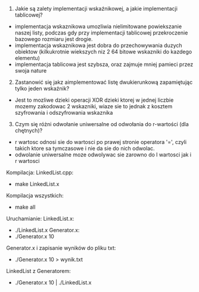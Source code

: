 1. Jakie są zalety implementacji wskaźnikowej, a jakie implementacji tablicowej?
- implementacja wskaznikowa umozliwia nielimitowane powiekszanie naszej listy, podczas gdy przy implementacji tablicowej przekroczenie bazowego rozmiaru jest drogie.
- implementacja wskaznikowa jest dobra do przechowywania duzych obiektow (kilkukrotnie wiekszych niz 2 64 bitowe wskazniki do kazdego elementu)
- implementacja tablicowa jest szybsza, oraz zajmuje mniej pamieci przez swoja nature
2. Zastanowić się jakz aimplementować listę dwukierunkową zapamiętując tylko jeden wskaźnik?
- Jest to mozliwe dzieki operacji XOR dzieki ktorej w jednej liczbie mozemy zakodowac 2 wskazniki, wiaze sie to jednak z kosztem szyfrowania i odszyfrowania wskaznika
3. Czym się różni odwołanie uniwersalne od odwołania do r-wartości (dla chętnych)?
- r wartosc odnosi sie do wartosci po prawej stronie operatora '=', czyli takich ktore sa tymczasowe i nie da sie do nich odwolac.
- odwolanie uniwersalne moze odwolywac sie zarowno do l wartosci jak i  r wartosci


Kompilacja:
LinkedList.cpp:
- make LinkedList.x

Kompilacja wszystkich:
- make all

Uruchamianie:
LinkedList.x:
- ./LinkedList.x
Generator.x:
- ./Generator.x 10

Generator.x i zapisanie wyników do pliku txt:
- ./Generator.x 10 > wynik.txt

LinkedList  z Generatorem:
- ./Generator.x 10 | ./LinkedList.x